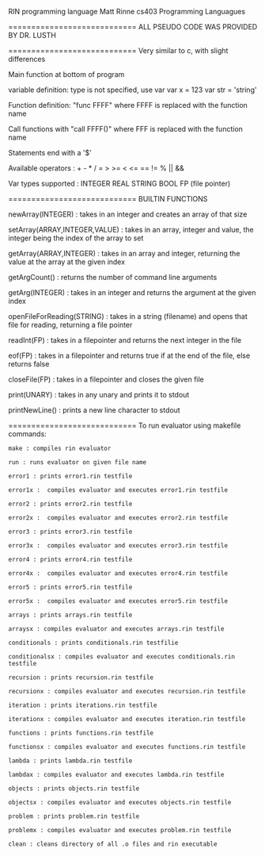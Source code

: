 RIN programming language
Matt Rinne
cs403 Programming Languagues

============================
ALL PSEUDO CODE WAS PROVIDED BY DR. LUSTH

============================
Very similar to c, with slight differences

Main function at bottom of program

variable definition: type is not specified, use var
  var x = 123
  var str = 'string'

Function definition: "func FFFF" 
  where FFFF is replaced with the function name

Call functions with "call FFFF()"
  where FFF is replaced with the function name
  
Statements end with a '$'

Available operators :
    +
    -
    *
    /
    =
    >
    >=
    <
    <=
    ==
    !=
    %
    ||
    &&

Var types supported :
    INTEGER
    REAL
    STRING
    BOOL
    FP (file pointer)

============================
BUILTIN FUNCTIONS

newArray(INTEGER) : takes in an integer and creates an array of that size

setArray(ARRAY,INTEGER,VALUE) : takes in an array, integer and value, the integer  being the index of the array to set

getArray(ARRAY,INTEGER) : takes in an array and integer, returning the value at the array at the given index

getArgCount() : returns the number of command line arguments

getArg(INTEGER) : takes in an integer and returns the argument at the given index

openFileForReading(STRING) : takes in a string (filename) and opens that file for reading, returning a file pointer

readInt(FP) : takes in a filepointer and returns the next integer in the file

eof(FP) : takes in a filepointer and returns true if at the end of the file, else returns false

closeFile(FP) : takes in a filepointer and closes the given file

print(UNARY) : takes in any unary and prints it to stdout

printNewLine() : prints a new line character to stdout

============================
To run evaluator using makefile commands:

    make : compiles rin evaluator

    run : runs evaluator on given file name

    error1 : prints error1.rin testfile

    error1x :  compiles evaluator and executes error1.rin testfile

    error2 : prints error2.rin testfile

    error2x :  compiles evaluator and executes error2.rin testfile

    error3 : prints error3.rin testfile

    error3x :  compiles evaluator and executes error3.rin testfile

    error4 : prints error4.rin testfile

    error4x :  compiles evaluator and executes error4.rin testfile

    error5 : prints error5.rin testfile

    error5x :  compiles evaluator and executes error5.rin testfile

    arrays : prints arrays.rin testfile

    arraysx : compiles evaluator and executes arrays.rin testfile

    conditionals : prints conditionals.rin testfilie

    conditionalsx : compiles evaluator and executes conditionals.rin testfile

    recursion : prints recursion.rin testfile

    recursionx : compiles evaluator and executes recursion.rin testfile

    iteration : prints iterations.rin testfile

    iterationx : compiles evaluator and executes iteration.rin testfile

    functions : prints functions.rin testfile

    functionsx : compiles evaluator and executes functions.rin testfile

    lambda : prints lambda.rin testfile

    lambdax : compiles evaluator and executes lambda.rin testfile

    objects : prints objects.rin testfile

    objectsx : compiles evaluator and executes objects.rin testfile

    problem : prints problem.rin testfile

    problemx : compiles evaluator and executes problem.rin testfile

    clean : cleans directory of all .o files and rin executable
